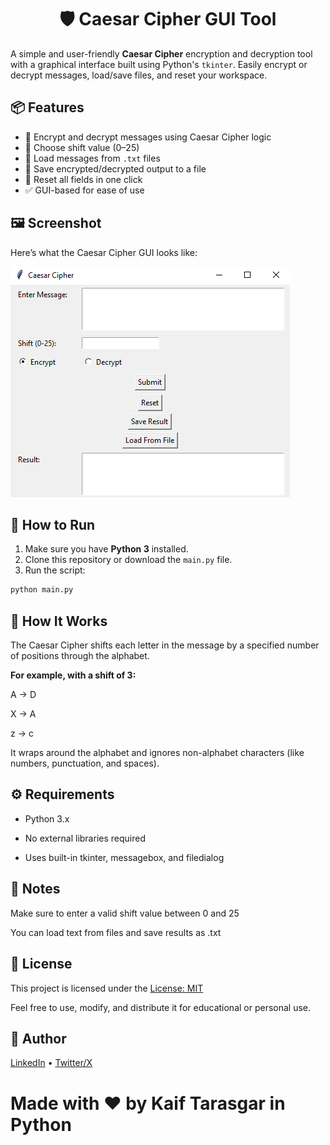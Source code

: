 <h1 align="center">🛡️ Caesar Cipher GUI Tool</h1>

A simple and user-friendly **Caesar Cipher** encryption and decryption tool with a graphical interface built using Python's `tkinter`. Easily encrypt or decrypt messages, load/save files, and reset your workspace.

## 📦 Features

- 🔐 Encrypt and decrypt messages using Caesar Cipher logic
- 🔁 Choose shift value (0–25)
- 📂 Load messages from `.txt` files
- 💾 Save encrypted/decrypted output to a file
- 🧹 Reset all fields in one click
- ✅ GUI-based for ease of use

## 🖼️ Screenshot

Here’s what the Caesar Cipher GUI looks like:

![App Screenshot](screenshot.png)

## 🚀 How to Run

1. Make sure you have **Python 3** installed.
2. Clone this repository or download the `main.py` file.
3. Run the script:

```bash
python main.py
```
## 🧠 How It Works
The Caesar Cipher shifts each letter in the message by a specified number of positions through the alphabet.

**For example, with a shift of 3:**

A → D

X → A

z → c

It wraps around the alphabet and ignores non-alphabet characters (like numbers, punctuation, and spaces).

## ⚙️ Requirements
- Python 3.x

- No external libraries required

- Uses built-in tkinter, messagebox, and filedialog

## 📌 Notes
Make sure to enter a valid shift value between 0 and 25

You can load text from files and save results as .txt

## 📄 License
This project is licensed under the [License: MIT](https://github.com/Kaif-T-200/Caesar-Cipher/blob/main/LICENSE)

Feel free to use, modify, and distribute it for educational or personal use.

## 👤 Author

[LinkedIn](https://www.linkedin.com/in/kaif-tarasgar-0b5425326/) • [Twitter/X](https://x.com/Kaif_T_200)

# Made with ❤️ by Kaif Tarasgar in Python
